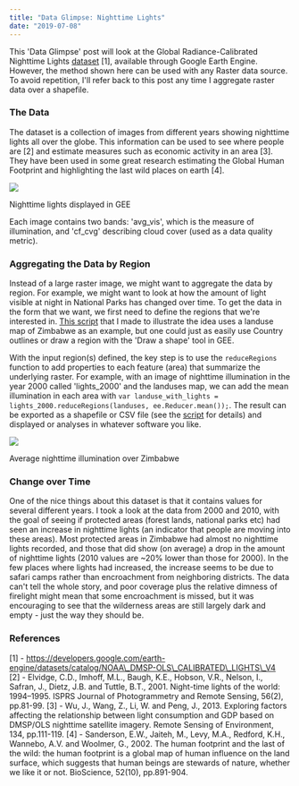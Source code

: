 ```yaml
---
title: "Data Glimpse: Nighttime Lights"
date: "2019-07-08"
---
```


This 'Data Glimpse' post will look at the Global Radiance-Calibrated Nighttime Lights [dataset](https://developers.google.com/earth-engine/datasets/catalog/NOAA_DMSP-OLS_CALIBRATED_LIGHTS_V4) \[1\], available through Google Earth Engine. However, the method shown here can be used with any Raster data source. To avoid repetition, I'll refer back to this post any time I aggregate raster data over a shapefile.

### The Data

The dataset is a collection of images from different years showing nighttime lights all over the globe. This information can be used to see where people are \[2\] and estimate measures such as economic activity in an area \[3\]. They have been used in some great research estimating the Global Human Footprint and highlighting the last wild places on earth \[4\].

![](https://datasciencecastnethome.files.wordpress.com/2019/07/screenshot-from-2019-07-07-10-06-52.png)

Nighttime lights displayed in GEE

Each image contains two bands: 'avg\_vis', which is the measure of illumination, and 'cf\_cvg' describing cloud cover (used as a data quality metric).

### Aggregating the Data by Region

Instead of a large raster image, we might want to aggregate the data by region. For example, we might want to look at how the amount of light visible at night in National Parks has changed over time. To get the data in the form that we want, we first need to define the regions that we're interested in. [This script](https://code.earthengine.google.com/d82fba85f9bed557fd58c650cb7a38cd) that I made to illustrate the idea uses a landuse map of Zimbabwe as an example, but one could just as easily use Country outlines or draw a region with the 'Draw a shape' tool in GEE.

With the input region(s) defined, the key step is to use the `reduceRegions` function to add properties to each feature (area) that summarize the underlying raster. For example, with an image of nighttime illumination in the year 2000 called 'lights\_2000' and the landuses map, we can add the mean illumination in each area with `var landuse_with_lights = lights_2000.reduceRegions(landuses, ee.Reducer.mean());`. The result can be exported as a shapefile or CSV file (see the [script](https://code.earthengine.google.com/d82fba85f9bed557fd58c650cb7a38cd) for details) and displayed or analyses in whatever software you like.

![](https://datasciencecastnethome.files.wordpress.com/2019/07/screenshot-from-2019-07-07-10-28-00.png)

Average nighttime illumination over Zimbabwe

### Change over Time

One of the nice things about this dataset is that it contains values for several different years. I took a look at the data from 2000 and 2010, with the goal of seeing if protected areas (forest lands, national parks etc) had seen an increase in nighttime lights (an indicator that people are moving into these areas). Most protected areas in Zimbabwe had almost no nighttime lights recorded, and those that did show (on average) a drop in the amount of nighttime lights (2010 values are ~20% lower than those for 2000). In the few places where lights had increased, the increase seems to be due to safari camps rather than encroachment from neighboring districts. The data can't tell the whole story, and poor coverage plus the relative dimness of firelight might mean that some encroachment is missed, but it was encouraging to see that the wilderness areas are still largely dark and empty - just the way they should be.

### References

\[1\] - https://developers.google.com/earth-engine/datasets/catalog/NOAA\_DMSP-OLS\_CALIBRATED\_LIGHTS\_V4  
\[2\] - Elvidge, C.D., Imhoff, M.L., Baugh, K.E., Hobson, V.R., Nelson, I., Safran, J., Dietz, J.B. and Tuttle, B.T., 2001. Night-time lights of the world: 1994–1995. ISPRS Journal of Photogrammetry and Remote Sensing, 56(2), pp.81-99. 
\[3\] - Wu, J., Wang, Z., Li, W. and Peng, J., 2013. Exploring factors affecting the relationship between light consumption and GDP based on DMSP/OLS nighttime satellite imagery. Remote Sensing of Environment, 134, pp.111-119. 
\[4\] - Sanderson, E.W., Jaiteh, M., Levy, M.A., Redford, K.H., Wannebo, A.V. and Woolmer, G., 2002. The human footprint and the last of the wild: the human footprint is a global map of human influence on the land surface, which suggests that human beings are stewards of nature, whether we like it or not. BioScience, 52(10), pp.891-904.

